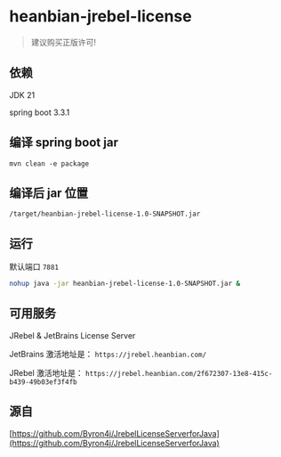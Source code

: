 
# heanbian-jrebel-license

> 建议购买正版许可!


## 依赖

JDK 21

spring boot 3.3.1

## 编译 spring boot jar

```
mvn clean -e package
```

## 编译后 jar 位置

```
/target/heanbian-jrebel-license-1.0-SNAPSHOT.jar
```

## 运行

默认端口 ``7881``

```bash
nohup java -jar heanbian-jrebel-license-1.0-SNAPSHOT.jar &
```

## 可用服务

JRebel & JetBrains License Server

JetBrains 激活地址是： ``https://jrebel.heanbian.com/``

JRebel 激活地址是： ``https://jrebel.heanbian.com/2f672307-13e8-415c-b439-49b03ef3f4fb``

## 源自

[https://github.com/Byron4j/JrebelLicenseServerforJava](https://github.com/Byron4j/JrebelLicenseServerforJava)

